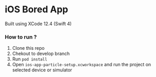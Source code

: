 # iOS Bored App

Built using XCode 12.4 (Swift 4)

### How to run ?

1. Clone this repo
1. Chekout to develop branch
1. Run `pod install`
1. Open `ios-app-particle-setup.xcworkspace` and run the project on selected device or simulator
